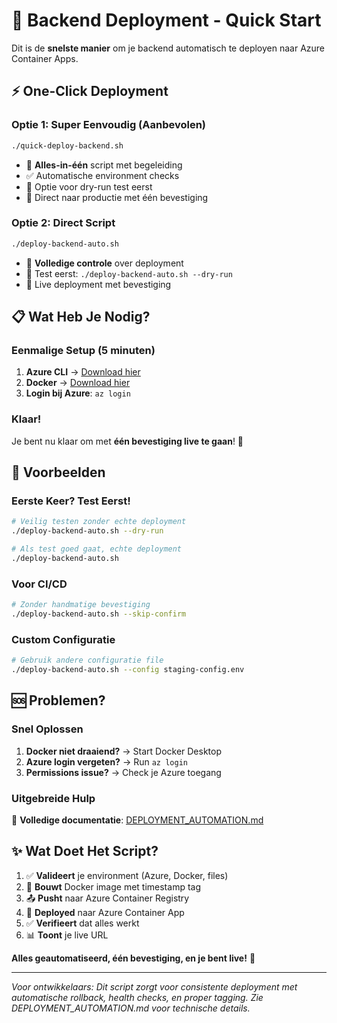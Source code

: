 # 🚀 Backend Deployment - Quick Start

Dit is de **snelste manier** om je backend automatisch te deployen naar Azure Container Apps.

## ⚡ One-Click Deployment

### Optie 1: Super Eenvoudig (Aanbevolen)
```bash
./quick-deploy-backend.sh
```
- 🎯 **Alles-in-één** script met begeleiding
- ✅ Automatische environment checks
- 🧪 Optie voor dry-run test eerst
- 🚀 Direct naar productie met één bevestiging

### Optie 2: Direct Script
```bash
./deploy-backend-auto.sh
```
- 🔧 **Volledige controle** over deployment
- 🧪 Test eerst: `./deploy-backend-auto.sh --dry-run`
- 🚀 Live deployment met bevestiging

## 📋 Wat Heb Je Nodig?

### Eenmalige Setup (5 minuten)
1. **Azure CLI** → [Download hier](https://docs.microsoft.com/en-us/cli/azure/install-azure-cli)
2. **Docker** → [Download hier](https://docs.docker.com/get-docker/)
3. **Login bij Azure**: `az login`

### Klaar!
Je bent nu klaar om met **één bevestiging live te gaan**! 🎉

## 🎯 Voorbeelden

### Eerste Keer? Test Eerst!
```bash
# Veilig testen zonder echte deployment
./deploy-backend-auto.sh --dry-run

# Als test goed gaat, echte deployment
./deploy-backend-auto.sh
```

### Voor CI/CD
```bash
# Zonder handmatige bevestiging
./deploy-backend-auto.sh --skip-confirm
```

### Custom Configuratie
```bash
# Gebruik andere configuratie file
./deploy-backend-auto.sh --config staging-config.env
```

## 🆘 Problemen?

### Snel Oplossen
1. **Docker niet draaiend?** → Start Docker Desktop
2. **Azure login vergeten?** → Run `az login`
3. **Permissions issue?** → Check je Azure toegang

### Uitgebreide Hulp
📖 **Volledige documentatie**: [DEPLOYMENT_AUTOMATION.md](DEPLOYMENT_AUTOMATION.md)

## ✨ Wat Doet Het Script?

1. ✅ **Valideert** je environment (Azure, Docker, files)
2. 🐳 **Bouwt** Docker image met timestamp tag
3. 📤 **Pusht** naar Azure Container Registry
4. 🚀 **Deployed** naar Azure Container App
5. ✅ **Verifieert** dat alles werkt
6. 📊 **Toont** je live URL

**Alles geautomatiseerd, één bevestiging, en je bent live!** 🎉

---
*Voor ontwikkelaars: Dit script zorgt voor consistente deployment met automatische rollback, health checks, en proper tagging. Zie DEPLOYMENT_AUTOMATION.md voor technische details.*